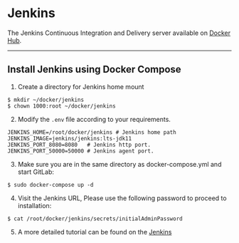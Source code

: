# Jenkins
The Jenkins Continuous Integration and Delivery server available on [Docker Hub](https://hub.docker.com/r/jenkins/jenkins).

---

## Install Jenkins using Docker Compose
1. Create a directory for Jenkins home mount
```shell
$ mkdir ~/docker/jenkins
$ chown 1000:root ~/docker/jenkins
``` 

2. Modify the `.env` file according to your requirements.
```properties 
JENKINS_HOME=/root/docker/jenkins # Jenkins home path 
JENKINS_IMAGE=jenkins/jenkins:lts-jdk11
JENKINS_PORT_8080=8080   # Jenkins http port.
JENKINS_PORT_50000=50000 # Jenkins agent port.
```

3. Make sure you are in the same directory as docker-compose.yml and start GitLab:
```shell 
$ sudo docker-compose up -d
```

4. Visit the Jenkins URL, Please use the following password to proceed to installation:
```shell 
$ cat /root/docker/jenkins/secrets/initialAdminPassword 
```

5. A more detailed tutorial can be found on the [Jenkins](https://github.com/jenkinsci/docker/blob/master/README.md)